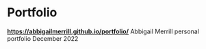 # Portfolio
**https://abbigailmerrill.github.io/portfolio/**
Abbigail Merrill personal portfolio December 2022
